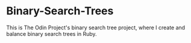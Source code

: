 # Binary-Search-Trees
This is The Odin Project's binary search tree project, where I create and balance binary search trees in Ruby.
